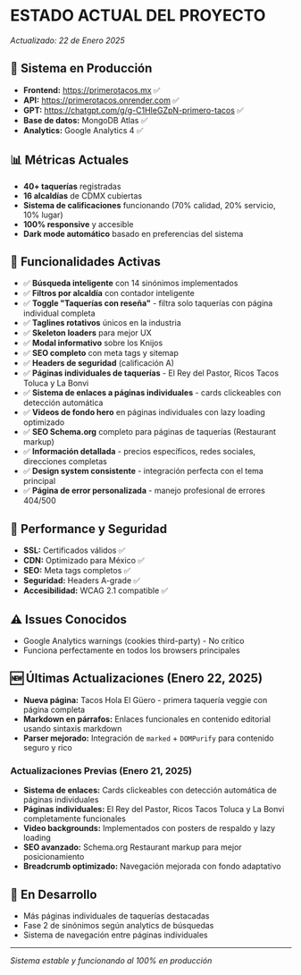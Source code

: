 # ESTADO ACTUAL DEL PROYECTO
*Actualizado: 22 de Enero 2025*

## 🚀 Sistema en Producción
- **Frontend:** https://primerotacos.mx ✅
- **API:** https://primerotacos.onrender.com ✅
- **GPT:** https://chatgpt.com/g/g-C1HIeGZpN-primero-tacos ✅
- **Base de datos:** MongoDB Atlas ✅
- **Analytics:** Google Analytics 4 ✅

## 📊 Métricas Actuales
- **40+ taquerías** registradas
- **16 alcaldías** de CDMX cubiertas
- **Sistema de calificaciones** funcionando (70% calidad, 20% servicio, 10% lugar)
- **100% responsive** y accesible
- **Dark mode automático** basado en preferencias del sistema

## 🔧 Funcionalidades Activas
- ✅ **Búsqueda inteligente** con 14 sinónimos implementados
- ✅ **Filtros por alcaldía** con contador inteligente
- ✅ **Toggle "Taquerías con reseña"** - filtra solo taquerías con página individual completa
- ✅ **Taglines rotativos** únicos en la industria
- ✅ **Skeleton loaders** para mejor UX
- ✅ **Modal informativo** sobre los Knijos
- ✅ **SEO completo** con meta tags y sitemap
- ✅ **Headers de seguridad** (calificación A)
- ✅ **Páginas individuales de taquerías** - El Rey del Pastor, Ricos Tacos Toluca y La Bonvi
- ✅ **Sistema de enlaces a páginas individuales** - cards clickeables con detección automática
- ✅ **Videos de fondo hero** en páginas individuales con lazy loading optimizado
- ✅ **SEO Schema.org** completo para páginas de taquerías (Restaurant markup)
- ✅ **Información detallada** - precios específicos, redes sociales, direcciones completas
- ✅ **Design system consistente** - integración perfecta con el tema principal
- ✅ **Página de error personalizada** - manejo profesional de errores 404/500

## 🎯 Performance y Seguridad
- **SSL:** Certificados válidos ✅
- **CDN:** Optimizado para México ✅
- **SEO:** Meta tags completos ✅
- **Seguridad:** Headers A-grade ✅
- **Accesibilidad:** WCAG 2.1 compatible ✅

## ⚠️ Issues Conocidos
- Google Analytics warnings (cookies third-party) - No crítico
- Funciona perfectamente en todos los browsers principales

## 🆕 Últimas Actualizaciones (Enero 22, 2025)
- **Nueva página:** Tacos Hola El Güero - primera taquería veggie con página completa
- **Markdown en párrafos:** Enlaces funcionales en contenido editorial usando sintaxis markdown
- **Parser mejorado:** Integración de `marked` + `DOMPurify` para contenido seguro y rico

### Actualizaciones Previas (Enero 21, 2025)
- **Sistema de enlaces:** Cards clickeables con detección automática de páginas individuales
- **Páginas individuales:** El Rey del Pastor, Ricos Tacos Toluca y La Bonvi completamente funcionales
- **Video backgrounds:** Implementados con posters de respaldo y lazy loading
- **SEO avanzado:** Schema.org Restaurant markup para mejor posicionamiento
- **Breadcrumb optimizado:** Navegación mejorada con fondo adaptativo

## 🔄 En Desarrollo
- Más páginas individuales de taquerías destacadas
- Fase 2 de sinónimos según analytics de búsquedas
- Sistema de navegación entre páginas individuales

---
*Sistema estable y funcionando al 100% en producción*